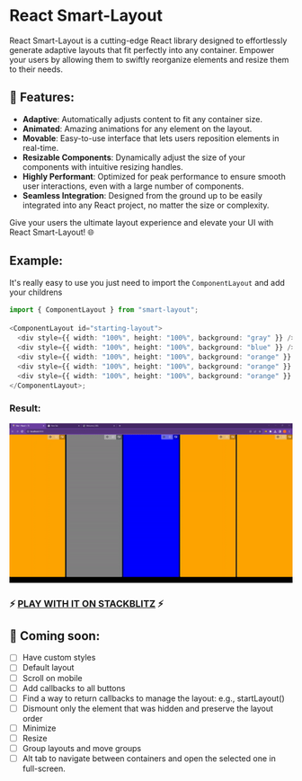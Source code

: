 # React Smart-Layout

React Smart-Layout is a cutting-edge React library designed to effortlessly generate adaptive layouts that fit perfectly into any container. Empower your users by allowing them to swiftly reorganize elements and resize them to their needs.

## 🌟 Features:

- **Adaptive**: Automatically adjusts content to fit any container size.
- **Animated**: Amazing animations for any element on the layout.
- **Movable**: Easy-to-use interface that lets users reposition elements in real-time.
- **Resizable Components**: Dynamically adjust the size of your components with intuitive resizing handles.
- **Highly Performant**: Optimized for peak performance to ensure smooth user interactions, even with a large number of components.
- **Seamless Integration**: Designed from the ground up to be easily integrated into any React project, no matter the size or complexity.

Give your users the ultimate layout experience and elevate your UI with React Smart-Layout! 🌐

## Example:

It's really easy to use you just need to import the `ComponentLayout`
and add your childrens

```typescript
import { ComponentLayout } from "smart-layout";

<ComponentLayout id="starting-layout">
  <div style={{ width: "100%", height: "100%", background: "gray" }} />
  <div style={{ width: "100%", height: "100%", background: "blue" }} />
  <div style={{ width: "100%", height: "100%", background: "orange" }} />
  <div style={{ width: "100%", height: "100%", background: "orange" }} />
  <div style={{ width: "100%", height: "100%", background: "orange" }} />
</ComponentLayout>;
```

### Result:

![Alt Text](ezgif.com-video-to-gif.gif)

### ⚡ [PLAY WITH IT ON STACKBLITZ](https://stackblitz.com/edit/stackblitz-starters-wo6bmb?file=src%2FApp.tsx) ⚡

## 📅 Coming soon:

- [ ] Have custom styles
- [ ] Default layout
- [ ] Scroll on mobile
- [ ] Add callbacks to all buttons
- [ ] Find a way to return callbacks to manage the layout: e.g., startLayout()
- [ ] Dismount only the element that was hidden and preserve the layout order
- [ ] Minimize
- [ ] Resize
- [ ] Group layouts and move groups
- [ ] Alt tab to navigate between containers and open the selected one in full-screen.

